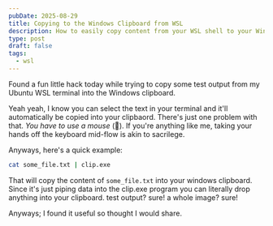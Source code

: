 ```yaml
---
pubDate: 2025-08-29
title: Copying to the Windows Clipboard from WSL
description: How to easily copy content from your WSL shell to your Windows clipboard
type: post
draft: false
tags:
  - wsl
---
```

Found a fun little hack today while trying to copy some test output from my Ubuntu WSL terminal into the Windows clipboard.&#x20;

Yeah yeah, I know you can select the text in your terminal and it'll automatically be copied into your clipbaord. There's just one problem with that. *You have to use a mouse* (🤮). If you're anything like me, taking your hands off the keyboard mid-flow is akin to sacrilege.&#x20;

Anyways, here's a quick example:&#x20;

```bash
cat some_file.txt | clip.exe
```

That will copy the content of `some_file.txt` into your windows clipboard. Since it's just piping data into the clip.exe program you can literally drop anything into your clipboard. test output? sure! a whole image? sure!&#x20;

Anyways; I found it useful so thought I would share. &#x20;
